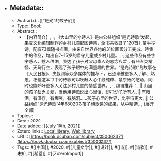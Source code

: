 - ## Metadata::
    - Author(s):: [[“是光”的孩子们]]
    - Type:: Book
    - Abstract::
        - 【内容简介】, ·, 《大山里的小诗人》是由公益组织“是光诗歌”发起，果麦文化编辑制作的乡村儿童配图诗集，全书共收录了120首儿童手抄诗，配有73幅随书插画，由来自世界各地的31位画家分工完成。诗集中的作品，均出自7~15岁的留守儿童或乡村儿童。, ·, 这些作品有些字字感人、惹人落泪，表达了孩子对父母家人的思念和爱；有些古灵精怪、天马行空，表现了孩子眼中充满童趣的世界。“是光诗歌”的故事在《人民日报》、央视网等众多媒体的推荐下，已逐渐被更多人了解、熟悉。相信这本书中的诗歌可以唤起人心中最纯粹、最原始的感动，同时也能呼吁更多人关注乡村儿童的情感世界。, ·, 编辑推荐：, 	山里的孩子缺乏关爱，当他用诗歌说出心里话，却打动了所有人, 	有眼泪，有温存，有爆笑，有脑洞……孩子心里的世界，比宇宙更大, 	公益组织“是光诗歌”4年68020多孩子诗歌课的成果，从中精选..., (展开全部)
    - Topics:: 
    - Date:: 2020
    - Date added:: [[July 10th, 2021]]
    - Zotero links:: [Local library](zotero://select/library/items/XDXKKHN3), [Web library](https://www.zotero.org/users/7147715/items/XDXKKHN3)
    - URL:: [https://book.douban.com/subject/35006237/](https://book.douban.com/subject/35006237/)
    - Tags:: #[[中国]], #2020, #[[儿童文学]], #[[设计]], #[[诗]], #[[诗歌]], #未知, #[[希望]], #[[ZoteroImport]]
